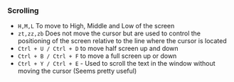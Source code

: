 ### Scrolling
- `H,M,L` To move to High, Middle and Low of the screen
- `zt,zz,zb` Does not move the cursor but are used to control the positioning of the screen relative to the line where the cursor is located
- `Ctrl + U / Ctrl + D` to move half screen up and down
- `Ctrl + B / Ctrl + F` to move a full screen up or down
- `Ctrl + Y / Ctrl + E` - Used to scroll the text in the window without moving the cursor (Seems pretty useful)